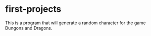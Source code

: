 # first-projects
This is a program that will generate a random character for the game Dungons and Dragons.
